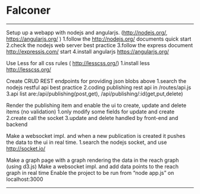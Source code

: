 # Falconer

--------------------------------------
Setup up a webapp with nodejs and angularjs. (http://nodejs.org/, https://angularjs.org/ )
1.follow the http://nodejs.org/ documents quick start
2.check the nodejs web server best practice
3.follow the express document http://expressjs.com/ start
4.install angularjs https://angularjs.org/

Use Less for all css rules ( http://lesscss.org/)
1.install less http://lesscss.org/

Create CRUD REST endpoints for providing json blobs above
1.search the nodejs restful api best practice
2.coding publishing rest api in /routes/api.js
3.api list are:/api/publishing(post,get), /api/publishing/:id(get,put,delete)

Render the publishing item and enable the ui to create, update and delete items (no validation)
1.only modify some fields for update and create
2.create call the socket
3.update and delete handled by front-end and backend

Make a websocket impl. and when a new publication is created it pushes the data to the ui in real time.
1.search the nodejs socket, and use http://socket.io/

Make a graph page with a graph rendering the data in the reach graph (using d3.js)
Make a websocket impl. and add data points to the reach graph in real time
Enable the project to be run from “node app.js” on localhost:3000

--------------------------------------